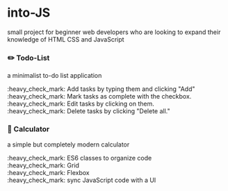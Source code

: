 # into-JS
small project for beginner web developers who are looking to expand their knowledge of HTML CSS and JavaScript

### :pencil2: Todo-List 
<p>a minimalist to-do list application</p>
:heavy_check_mark: Add tasks by typing them and clicking "Add" <br>
:heavy_check_mark: Mark tasks as complete with the checkbox. <br>
:heavy_check_mark: Edit tasks by clicking on them. <br>
:heavy_check_mark: Delete tasks by clicking "Delete all."

### :card_index: Calculator
<p>a simple but completely modern calculator</p>
:heavy_check_mark: ES6 classes to organize code <br>
:heavy_check_mark: Grid <br>
:heavy_check_mark: Flexbox <br>
:heavy_check_mark: sync JavaScript code with a UI
